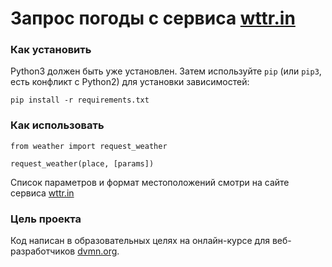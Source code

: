 # Запрос погоды с сервиса [wttr.in](https://wttr.in)

### Как установить

Python3 должен быть уже установлен. 
Затем используйте `pip` (или `pip3`, есть конфликт с Python2) для установки зависимостей:
```
pip install -r requirements.txt
```

### Как использовать

```
from weather import request_weather
 
request_weather(place, [params])
```
Список параметров и формат местоположений смотри на сайте сервиса [wttr.in](https://wttr.in/:help)

 ### Цель проекта

Код написан в образовательных целях на онлайн-курсе для веб-разработчиков [dvmn.org](https://dvmn.org/).
